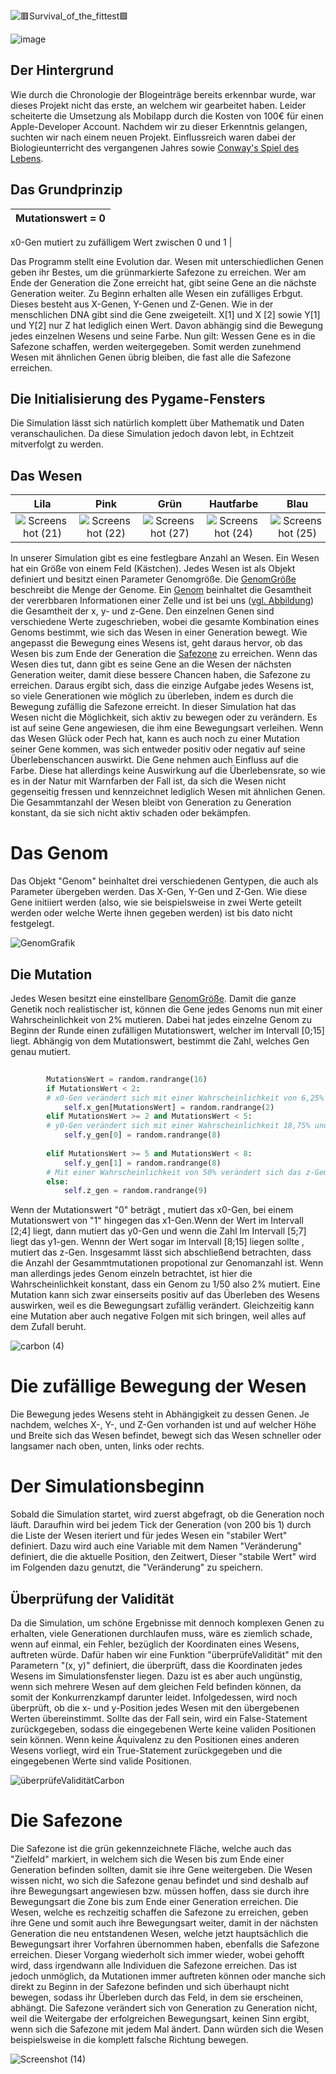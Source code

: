 ![🟥Survival_of_the_fittest🟩](https://user-images.githubusercontent.com/65679099/199816912-d8de71a4-db2a-4827-b88d-c63ec379cfdb.png)

![image](https://user-images.githubusercontent.com/65679099/199478187-8c3a0b3c-76b7-4fb8-9c23-724da39c42ee.png)

## Der Hintergrund

Wie durch die Chronologie der Blogeinträge bereits erkennbar wurde, war dieses Projekt nicht das erste, an welchem wir gearbeitet haben. Leider scheiterte die Umsetzung als Mobilapp durch die Kosten von 100€ für einen Apple-Developer Account. Nachdem wir zu dieser Erkenntnis gelangen, suchten wir nach einem neuen Projekt.
Einflussreich waren dabei der Biologieunterricht des vergangenen Jahres sowie [Conway's Spiel des Lebens](https://de.wikipedia.org/wiki/Conways_Spiel_des_Lebens "Conway's Spiel des Lebens").

## Das Grundprinzip

Mutationswert = 0          |
:-------------------------:|
x0-Gen mutiert zu 
zufälligem Wert zwischen
 0 und 1                   |

Das Programm stellt eine Evolution dar. Wesen mit unterschiedlichen Genen geben ihr Bestes, um die grünmarkierte Safezone zu erreichen. Wer am Ende der Generation die Zone erreicht hat, gibt seine Gene an die nächste Generation weiter.
Zu Beginn erhalten alle Wesen ein zufälliges Erbgut.
Dieses besteht aus X-Genen, Y-Genen und Z-Genen.
Wie in der menschlichen DNA gibt sind die Gene zweigeteilt. X[1] und X [2] sowie Y[1] und Y[2] nur Z hat lediglich einen Wert. 
Davon abhängig sind die Bewegung jedes einzelnen Wesens und seine Farbe.
Nun gilt: Wessen Gene es in die Safezone schaffen, werden weitergegeben.
Somit werden zunehmend Wesen mit ähnlichen Genen übrig bleiben, die fast alle die Safezone erreichen.

## Die Initialisierung des Pygame-Fensters

Die Simulation lässt sich natürlich komplett über Mathematik und Daten veranschaulichen. Da diese Simulation jedoch davon lebt, in Echtzeit mitverfolgt zu werden.

## Das Wesen

Lila             |Pink            |Grün            |Hautfarbe            |Blau  
:-------------------------:|:-------------------------:|:-------------------------:|:-------------------------:|:-------------------------:
![Screenshot (21)](https://user-images.githubusercontent.com/111282979/202292263-010a98a2-c3b9-4c74-9d0a-a9044728c4c3.png)|![Screenshot (22)](https://user-images.githubusercontent.com/111282979/202292396-9ee88ca2-e483-4e44-8270-71874bb1585b.png)|![Screenshot (27)](https://user-images.githubusercontent.com/111282979/202292456-1963d65d-4299-4f87-b920-d56349f8b9d5.png)|![Screenshot (24)](https://user-images.githubusercontent.com/111282979/202292505-d3b0a395-f1c7-42d9-b514-ac72aaa20b56.png)|![Screenshot (25)](https://user-images.githubusercontent.com/111282979/202292567-007dd1f0-c356-492a-a688-cda0d7002c55.png)|

In unserer Simulation gibt es eine festlegbare Anzahl an Wesen.
Ein Wesen hat ein Größe von einem Feld (Kästchen).
Jedes Wesen ist als Objekt definiert und besitzt einen Parameter Genomgröße.
Die [GenomGröße](https://de.wikipedia.org/wiki/Genomgr%C3%B6%C3%9Fe) beschreibt die Menge der Genome.
Ein [Genom](https://de.wikipedia.org/wiki/Genom) beinhaltet die Gesamtheit der vererbbaren Informationen einer Zelle und ist bei uns ([vgl. Abbildung](https://user-images.githubusercontent.com/111282979/202248021-fbc11b40-15dc-49b3-b351-b211b11420cd.png)) die Gesamtheit der x, y- und z-Gene. Den einzelnen Genen sind verschiedene Werte zugeschrieben, wobei die gesamte Kombination eines Genoms bestimmt, wie sich das Wesen in einer Generation bewegt.
Wie angepasst die Bewegung eines Wesens ist, geht daraus hervor, ob das Wesen bis zum Ende der Generation die [Safezone](#die-safezone) zu erreichen. 
Wenn das Wesen dies tut, dann gibt es seine Gene an die Wesen der nächsten Generation weiter, damit diese bessere Chancen haben, die Safezone zu erreichen.
Daraus ergibt sich, dass die einzige Aufgabe jedes Wesens ist, so viele Generationen wie möglich zu überleben, indem es durch die Bewegung zufällig die Safezone erreicht. 
In dieser Simulation hat das Wesen nicht die Möglichkeit, sich aktiv zu bewegen oder zu verändern. Es ist auf seine Gene angewiesen, die ihm eine Bewegungsart verleihen.
Wenn das Wesen Glück oder Pech hat, kann es auch noch zu einer Mutation seiner Gene kommen, was sich entweder positiv oder negativ auf seine Überlebenschancen auswirkt. 
Die Gene nehmen auch Einfluss auf die Farbe. Diese hat allerdings keine Auswirkung auf die Überlebensrate, so wie es in der Natur mit Warnfarben der Fall ist, da sich die Wesen nicht gegenseitig fressen und kennzeichnet lediglich Wesen mit ähnlichen Genen. 
Die Gesammtanzahl der Wesen bleibt von Generation zu Generation konstant, da sie sich nicht aktiv schaden oder bekämpfen.

# Das Genom

Das Objekt "Genom" beinhaltet drei verschiedenen Gentypen, die auch als Parameter übergeben werden.
Das X-Gen, Y-Gen und Z-Gen. Wie diese Gene initiiert werden (also, wie sie beispielsweise in zwei Werte geteilt werden oder welche Werte ihnen gegeben werden) ist
bis dato nicht festgelegt.

![GenomGrafik](https://user-images.githubusercontent.com/111282979/202248021-fbc11b40-15dc-49b3-b351-b211b11420cd.png)

## Die Mutation

Jedes Wesen besitzt eine einstellbare [GenomGröße](https://de.wikipedia.org/wiki/Genomgr%C3%B6%C3%9Fe). 
Damit die ganze Genetik noch realistischer ist, können die Gene jedes Genoms nun mit einer Wahrscheinlichkeit von 2% mutieren. Dabei hat jedes einzelne Genom zu Beginn der Runde einen zufälligen Mutationswert, welcher im Intervall [0;15] liegt. Abhängig von dem Mutationswert, bestimmt die Zahl, welches Gen genau mutiert.

```python
 
        MutationsWert = random.randrange(16)
        if MutationsWert < 2:
        # x0-Gen verändert sich mit einer Wahrscheinlichkeit von 6,25%  und x1-Gen ebenfalls    
            self.x_gen[MutationsWert] = random.randrange(2)
        elif MutationsWert >= 2 and MutationsWert < 5:
        # y0-Gen verändert sich mit einer Wahrscheinlichkeit 18,75% und das y1-Gen ebenfalls    
            self.y_gen[0] = random.randrange(8)
       
        elif MutationsWert >= 5 and MutationsWert < 8:
            self.y_gen[1] = random.randrange(8)
        # Mit einer Wahrscheinlichkeit von 50% verändert sich das z-Gem  zu einem Wertzwischen 0 und 8 
        else:
            self.z_gen = random.randrange(9)
```


Wenn der Mutationswert "0" beträgt , mutiert das x0-Gen, bei einem Mutationswert von "1" hingegen das x1-Gen.Wenn der Wert im Intervall [2;4] liegt, dann mutiert das y0-Gen und wenn die Zahl Im Intervall [5;7] liegt das y1-gen. Wennn der Wert sogar im Intervall [8;15] liegen sollte , mutiert das z-Gen. Insgesammt lässt sich abschließend betrachten, dass die Anzahl der Gesammtmutationen propotional zur Genomanzahl ist. Wenn man allerdings jedes Genom einzeln betrachtet, ist hier die Wahrscheinlichkeit konstant, dass ein Genom zu 1/50 also 2% mutiert. Eine Mutation kann sich zwar einserseits positiv auf das Überleben des Wesens auswirken, weil es die Bewegungsart zufällig verändert. Gleichzeitig kann eine Mutation aber auch negative Folgen mit sich bringen, weil alles auf dem Zufall beruht.


![carbon (4)](https://user-images.githubusercontent.com/111282979/202468026-da998a81-9e79-44fb-adc0-f65f6c37acb3.png)




# Die zufällige Bewegung der Wesen

Die Bewegung jedes Wesens steht in Abhängigkeit zu dessen Genen.
Je nachdem, welches X-, Y-, und Z-Gen vorhanden ist und auf welcher Höhe und Breite sich das Wesen befindet, bewegt sich das Wesen schneller oder langsamer nach oben, unten, links oder rechts.

# Der Simulationsbeginn

Sobald die Simulation startet, wird zuerst abgefragt, ob die Generation noch läuft.
Daraufhin wird bei jedem Tick der Generation (von 200 bis 1) durch die Liste der Wesen iteriert und für jedes Wesen ein "stabiler Wert" definiert.
Dazu wird auch eine Variable mit dem Namen "Veränderung" definiert, die die aktuelle Position, den Zeitwert, 
Dieser "stabile Wert" wird im Folgenden dazu genutzt, die "Veränderung" zu speichern.

## Überprüfung der Validität

Da die Simulation, um schöne Ergebnisse mit dennoch komplexen Genen zu erhalten, viele Generationen durchlaufen muss, wäre es ziemlich schade, wenn auf einmal, ein Fehler, bezüglich der Koordinaten eines Wesens, auftreten würde.
Dafür haben wir eine Funktion "überprüfeValidität" mit den Parametern "(x, y)" definiert, die überprüft, dass die Koordinaten jedes Wesens im Simulationsfenster liegen.
Dazu ist es aber auch ungünstig, wenn sich mehrere Wesen auf dem gleichen Feld befinden können, da somit der Konkurrenzkampf darunter leidet.
Infolgedessen, wird noch überprüft, ob die x- und y-Position jedes Wesen mit den übergebenen Werten übereinstimmt.
Sollte das der Fall sein, wird ein False-Statement zurückgegeben, sodass die eingegebenen Werte keine validen Positionen sein können.
Wenn keine Äquivalenz zu den Positionen eines anderen Wesens vorliegt, wird ein True-Statement zurückgegeben und die eingegebenen Werte sind valide Positionen.

![überprüfeValiditätCarbon](https://user-images.githubusercontent.com/65679099/202256158-ccb9bd2e-1091-47c0-8350-b7cf945b668c.png)


# Die Safezone

Die Safezone ist die grün gekennzeichnete Fläche, welche auch das "Zielfeld" markiert, in welchem sich die Wesen bis zum Ende einer Generation befinden sollten, damit sie ihre Gene weitergeben. Die Wesen wissen nicht, wo sich die Safezone genau befindet und sind deshalb auf ihre Bewegungsart angewiesen bzw. müssen hoffen, dass sie durch ihre Bewegungsart die Zone bis zum Ende einer Generation erreichen. Die Wesen, welche es rechzeitig schaffen die Safezone zu erreichen, geben ihre Gene und somit auch ihre Bewegungsart weiter, damit in der nächsten Generation die neu entstandenen Wesen, welche jetzt hauptsächlich die Bewegungsart ihrer Vorfahren übernommen haben, ebenfalls die Safezone erreichen. Dieser Vorgang wiederholt sich immer wieder, wobei gehofft wird, dass irgendwann alle Individuen die Safezone erreichen.
Das ist jedoch unmöglich, da Mutationen immer auftreten können oder manche sich direkt zu Beginn in der Safezone befinden und sich überhaupt nicht bewegen, sodass ihr Überleben durch das Feld, in dem sie erscheinen, abhängt. Die Safezone verändert sich von Generation zu Generation nicht, weil die Weitergabe der erfolgreichen Bewegungsart, keinen Sinn ergibt, wenn sich die Safezone mit jedem Mal ändert. Dann würden sich die Wesen beispielsweise in die komplett falsche Richtung bewegen.


![Screenshot (14)](https://user-images.githubusercontent.com/111282979/202275940-c29e4862-93db-4afe-a4f3-cf434d3aa931.png)

